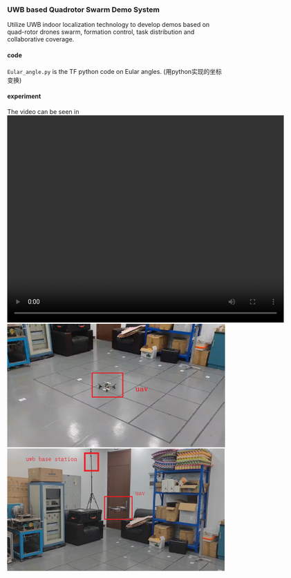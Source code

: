 ### UWB based Quadrotor Swarm Demo System
 Utilize UWB indoor localization technology to develop demos based on quad-rotor drones swarm, formation  control, task distribution and collaborative coverage.

#### code
``Eular_angle.py`` is the TF python code on Eular angles. (用python实现的坐标变换)
#### experiment
The video can be seen in <video src="https://github.com/wennboo/UWB-based-Quadrotor-Swarm-Demo-System
/pic/uav0.mp4" width="640" height="480" controls></video>
![p](pic/uav0.png)
![p](pic/uav1.png)


